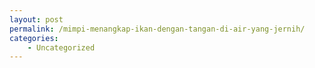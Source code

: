 ```yaml
---
layout: post
permalink: /mimpi-menangkap-ikan-dengan-tangan-di-air-yang-jernih/
categories:
    - Uncategorized
---
```


